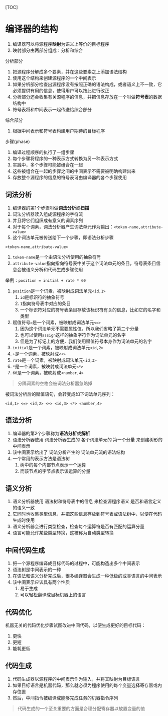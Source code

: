 [TOC]

# 编译器的结构
1. 编译器可以将源程序**映射**为语义上等价的目标程序
2. 映射部分由两部分组成：分析和综合

分析部分
1. 把源程序分解成多个要素，并在这些要素之上添加语法结构
2. 使用这个结构来创建源程序的一个中间表示
3. 如果分析部分检查出源程序没有按照正确的语法构成，或者语义上不一致，它必须提供有用的信息，使得用户可以按此进行改正
4. 分析部分还会收集有关源程序的信息，并把信息存放在一个叫做**符号表**的数据结构中
5. 符号表将和中间表示一起传送给综合部分

综合部分
1. 根据中间表示和符号表构建用户期待的目标程序

步骤(phase)
1. 编译过程顺序的执行了一组步骤
2. 每个步骤将程序的一种表示方式转换为另一种表示方式
3. 实践中，多个步骤可能被组合在一起
4. 这些被组合在一起的步骤之间的中间表示不需要被明确构建出来
5. 存放整个源程序的信息的符号表可由编译器的各个步骤使用

## 词法分析
1. 编译器的第1个步骤叫做**词法分析**或**扫描**
2. 词法分析器读入组成源程序的字符流
3. 并且将它们组织成有意义的词素序列
4. 对于每个词素，词法分析器产生词法单元作为输出：`<token-name,attribute-value>`
5. 这个词法单元被传送给下一个步骤，即语法分析步骤

`<token-name,attribute-value>`
1. `token-name`是一个由语法分析使用的抽象符号
2. `attribute-value`指向指向符号表中关于这个词法单元的条目，符号表条目信息会被语义分析和代码生成步骤使用

举例：`position = initial + rate * 60`
1. `position`是一个词素，被映射成词法单元`<id,1>`
   1. `id`是标识符的抽象符号
   2. `1`指向符号表中对应的条目
   3. 一个标识符对应的符号表条目存放该标识符有关的信息，比如它的名字和类型
2. 赋值符号`=`是一个词素，被映射成词法单元`<=>`
   1. 因为这个词法单元不需要属性值，所以我们省略了第二个分量
   2. 也可以使用`assign`这样的抽象字符作为词法单元的名字
   3. 但是为了标记上的方便，我们使用赋值符号本身作为词法单元的名字
3. `initial`是一个词素，被映射成词法单元`<id,2>`
4. `+`是一个词素，被映射成`<+>`
5. `rate`是一个词素，被映射成词法单元`<id,3>`
6. `*`是一个词素，被映射成词法单元`<*>`
7. `60`是一个词素，被映射成`<number,4>`

> 分隔词素的空格会被词法分析器忽略掉

被词法分析后的赋值语句，会转变成如下词法单元序列：
```
<id,1> <=> <id,2> <+> <id,3> <*> <number,4>
```

## 语法分析
1. 编译器的第2个步骤称为**语法分析**或**解析**
2. 语法分析器使用 词法分析器生成的 各个词法单元的 第一个分量 来创建树形的中间表示
3. 该中间表示给出了 词法分析产生的 词法单元流的语法结构
4. 一个常用的表示方法是语法树
   1. 树中的每个内部节点表示一个运算
   2. 而该节点的字节点表示该运算的分量

## 语义分析
1. 语义分析器使用 语法树和符号表中的信息 来检查源程序语义 是否和语言定义的语义一致
2. 它同时也收集类型信息，并把这些信息存放到符号表或语法树中，以便在代码生成时使用
3. 语义分析器会进行类型检查，检查每个运算符是否有匹配的运算分量
4. 语言可能允许某些类型转换，这被称为自动类型转换

## 中间代码生成
1. 把一个源程序编译成目标代码的过程中，可能构造出多个中间表示
2. 语法树是中间表示的一种
3. 在语法和语义分析完成后，很多编译器会生成一种低级的或类语言的中间表示
4. 该中间表示应该具有两个性质
   1. 易于生成
   2. 可以轻松翻译成目标机器上的语言

## 代码优化
机器无关的代码优化步骤试图改进中间代码，以便生成更好的目标代码：
1. 更快
2. 更短
3. 能耗更低

## 代码生成
1. 代码生成器以源程序的中间表示作为输入，并将其映射为目标语言
2. 如果目标语言是机器代码，那么就必须为程序使用的每个变量选择寄存器或内存位置
3. 然后，中间指令被编译成能够完成任务的机器指令序列

> 代码生成的一个至关重要的方面是合理分配寄存器以放置变量的值